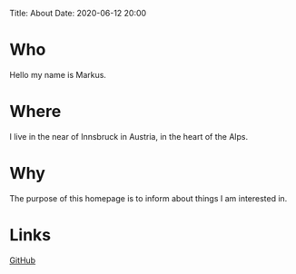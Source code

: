 Title: About
Date: 2020-06-12 20:00

# Who
Hello my name is Markus. 

# Where
I live in the near of Innsbruck in Austria, in the heart of the Alps.

# Why
The purpose of this homepage is to inform about things I am interested in. 

# Links
[GitHub](https://github.com/markusgoller)